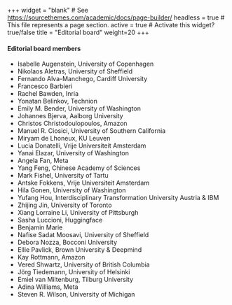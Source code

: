 +++
widget = "blank"  # See https://sourcethemes.com/academic/docs/page-builder/
headless = true  # This file represents a page section.
active = true  # Activate this widget? true/false
title = "Editorial board"
weight=20
+++

#### Editorial board members

* Isabelle Augenstein, University of Copenhagen
* Nikolaos Aletras, University of Sheffield
* Fernando Alva-Manchego, Cardiff University
* Francesco Barbieri
* Rachel Bawden, Inria
* Yonatan Belinkov, Technion
* Emily M. Bender, University of Washington
* Johannes Bjerva, Aalborg University
* Christos Christodoulopoulos, Amazon
* Manuel R. Ciosici, University of Southern California
* Miryam de Lhoneux, KU Leuven
* Lucia Donatelli, Vrije Universiteit Amsterdam
* Yanai Elazar, University of Washington
* Angela Fan, Meta
* Yang Feng, Chinese Academy of Sciences
* Mark Fishel, University of Tartu
* Antske Fokkens, Vrije Universiteit Amsterdam
* Hila Gonen, University of Washington
* Yufang Hou, Interdisciplinary Transformation University Austria & IBM
* Zhijing Jin, University of Toronto
* Xiang Lorraine Li, University of Pittsburgh
* Sasha Luccioni, Huggingface
* Benjamin Marie
* Nafise Sadat Moosavi, University of Sheffield
* Debora Nozza, Bocconi University
* Ellie Pavlick, Brown University & Deepmind
* Kay Rottmann, Amazon
* Vered Shwartz, University of British Columbia
* Jörg Tiedemann, University of Helsinki
* Emiel van Miltenburg, Tilburg University
* Adina Williams, Meta
* Steven R. Wilson, University of Michigan
